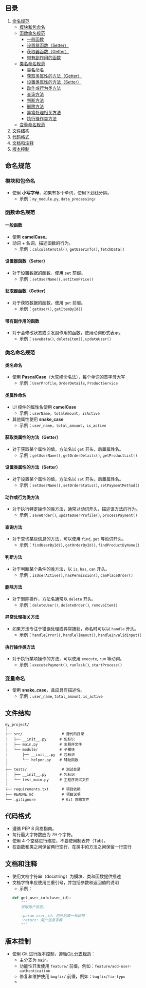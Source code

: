 ## 目录
1. [命名规范](#命名规范)
    - [模块和包命名](#模块和包命名)
    - [函数命名规范](#函数命名规范)
        - [一般函数](#一般函数)
        - [设置器函数（Setter）](#设置器函数setter)
        - [获取器函数（Getter）](#获取器函数getter)
        - [带有副作用的函数](#带有副作用的函数)
    - [类名命名规范](#类名命名规范)
        - [类名命名](#类名命名)
        - [获取类属性的方法（Getter）](#获取类属性的方法getter)
        - [设置类属性的方法（Setter）](#设置类属性的方法setter)
        - [动作或行为类方法](#动作或行为类方法)
        - [查询方法](#查询方法)
        - [判断方法](#判断方法)
        - [删除方法](#删除方法)
        - [异常处理相关方法](#异常处理相关方法)
        - [执行操作类方法](#执行操作类方法)
    - [变量命名规范](#变量命名)
2. [文件结构](#文件结构)
3. [代码格式](#代码格式)
4. [文档和注释](#文档和注释)
5. [版本控制](#版本控制)

## 命名规范

### 模块和包命名
- 使用 **小写字母**，如果有多个单词，使用下划线分隔。
  - 示例：`my_module.py`, `data_processing/`

### 函数命名规范

#### 一般函数
- 使用 **camelCase**。
- 动词 + 名词，描述函数的行为。
  - 示例：`calculateTotal()`, `getUserInfo()`, `fetchData()`

#### 设置器函数（Setter）
- 对于设置数据的函数，使用 `set` 前缀。
  - 示例：`setUserName()`, `setItemPrice()`

#### 获取器函数（Getter）
- 对于获取数据的函数，使用 `get` 前缀。
  - 示例：`getUser()`, `getItemById()`

#### 带有副作用的函数
- 对于会修改状态或引发副作用的函数，使用动词形式表示。
  - 示例：`saveData()`, `deleteItem()`, `updateUser()`

### 类名命名规范

#### 类名命名
- 使用 **PascalCase**（大驼峰命名法），每个单词的首字母大写
  - 示例：`UserProfile`, `OrderDetails`, `ProductService`

#### 类属性命名
- UI 控件的属性名使用 **camelCase**
  - 示例：`userName`，`totalAmount`，`isActive`
- 其他属性使用 **snake_case**
  - 示例：`user_name`，`total_amount`，`is_active`


#### 获取类属性的方法（Getter）
- 对于获取某个属性的值，方法名以 `get` 开头，后跟属性名。
  - 示例：`getUserName()`, `getOrderDetails()`, `getProductList()`

#### 设置类属性的方法（Setter）
- 对于设置某个属性的值，方法名以 `set` 开头，后跟属性名。
  - 示例：`setUserName()`, `setOrderStatus()`, `setPaymentMethod()`

#### 动作或行为类方法
- 对于执行特定操作的类方法，通常以动词开头，描述该方法的行为。
  - 示例：`saveOrder()`, `updateUserProfile()`, `processPayment()`

#### 查询方法
- 对于查询某些信息的方法，可以使用 `find`, `get` 等动词开头。
  - 示例：`findUserById()`, `getOrderById()`, `findProductByName()`

#### 判断方法
- 对于判断某个条件的类方法，以 `is`, `has`, `can` 开头。
  - 示例：`isUserActive()`, `hasPermission()`, `canPlaceOrder()`

#### 删除方法
- 对于删除操作，方法名通常以 `delete` 开头。
  - 示例：`deleteUser()`, `deleteOrder()`, `removeItem()`

#### 异常处理相关方法
- 如果方法专注于错误处理或异常捕获，命名时可以以 `handle` 开头。
  - 示例：`handleError()`, `handleTimeout()`, `handleInvalidInput()`

#### 执行操作类方法
- 对于执行某项操作的方法，可以使用 `execute`, `run` 等动词。
  - 示例：`executePayment()`, `runTask()`, `startProcess()`


### 变量命名
- 使用 **snake_case**，且应具有描述性。
  - 示例：`user_name`, `total_amount`, `is_active`

## 文件结构
```
my_project/
│
├── src/                  # 源代码目录
│   ├── __init__.py      # 包标识
│   ├── main.py          # 主程序文件
│   └── module/          # 子模块
│       ├── __init__.py  # 包标识
│       └── helper.py    # 辅助函数
│
├── tests/                # 测试目录
│   ├── __init__.py      # 包标识
│   └── test_main.py     # 主程序测试文件
│
├── requirements.txt      # 项目依赖
├── README.md             # 项目说明
└── .gitignore            # Git 忽略文件
```

## 代码格式
- 遵循 PEP 8 风格指南。
- 每行最大字符数应为 79 个字符。
- 使用 4 个空格进行缩进，不要使用制表符（Tab）。
- 在函数和类之间保留两行空行，在类中的方法之间保留一行空行

## 文档和注释
- 使用文档字符串（docstring）为模块、类和函数提供描述
- 文档字符串应使用三重引号，并包括参数和返回值的说明
  - 示例：
  ```python
  def get_user_info(user_id):
      """
      获取用户信息。

      :param user_id: 用户的唯一标识符
      :return: 用户信息字典
      """
  ```


## 版本控制
- 使用 Git 进行版本控制，遵循[Git 分支规范](https://www.atlassian.com/git/tutorials/comparing/git-branching-strategy)：
  - 主分支为 `main`。
  - 功能性开发使用 `feature/` 前缀，例如：`feature/add-user-authentication`
  - 修复和维护使用 `bugfix/` 前缀，例如：`bugfix/fix-typo`
  - 